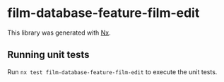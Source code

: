 # film-database-feature-film-edit

This library was generated with [Nx](https://nx.dev).

## Running unit tests

Run `nx test film-database-feature-film-edit` to execute the unit tests.
